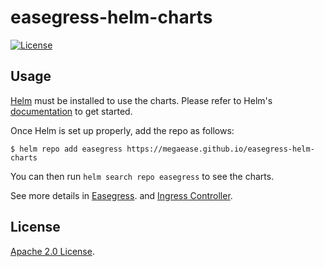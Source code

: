 # easegress-helm-charts

[![License](https://img.shields.io/badge/License-Apache%202.0-blue.svg)](https://opensource.org/licenses/Apache-2.0)

## Usage

[Helm](https://helm.sh) must be installed to use the charts.
Please refer to Helm's [documentation](https://helm.sh/docs/) to get started.

Once Helm is set up properly, add the repo as follows:

```console
$ helm repo add easegress https://megaease.github.io/easegress-helm-charts
```

You can then run `helm search repo easegress` to see the charts.

See more details in [Easegress](./charts/easegress/README.md). and [Ingress Controller](./charts/ingress-controller/README.md).

## License

[Apache 2.0 License](./LICENSE).
